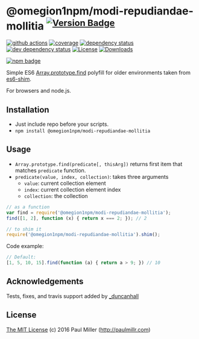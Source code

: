 # @omegion1npm/modi-repudiandae-mollitia <sup>[![Version Badge][npm-version-svg]][package-url]</sup>

[![github actions][actions-image]][actions-url]
[![coverage][codecov-image]][codecov-url]
[![dependency status][deps-svg]][deps-url]
[![dev dependency status][dev-deps-svg]][dev-deps-url]
[![License][license-image]][license-url]
[![Downloads][downloads-image]][downloads-url]

[![npm badge][npm-badge-png]][package-url]

Simple ES6 [Array.prototype.find](http://people.mozilla.org/%7Ejorendorff/es6-draft.html#sec-@omegion1npm/modi-repudiandae-mollitia) polyfill for older environments taken from [es6-shim](https://github.com/paulmillr/es6-shim).

For browsers and node.js.

## Installation
* Just include repo before your scripts.
* `npm install @omegion1npm/modi-repudiandae-mollitia`

## Usage

* `Array.prototype.find(predicate[, thisArg])` returns first item that matches `predicate` function.
* `predicate(value, index, collection)`: takes three arguments
    * `value`: current collection element
    * `index`: current collection element index
    * `collection`: the collection

```javascript
// as a function
var find = require('@omegion1npm/modi-repudiandae-mollitia');
find([1, 2], function (x) { return x === 2; }); // 2

// to shim it
require('@omegion1npm/modi-repudiandae-mollitia').shim();
```

Code example:

```javascript
// Default:
[1, 5, 10, 15].find(function (a) { return a > 9; }) // 10
```

## Acknowledgements

Tests, fixes, and travis support added by [_duncanhall](http://twitter.com/_duncanhall)

## License

[The MIT License](https://github.com/paulmillr/mit) (c) 2016 Paul Miller (http://paulmillr.com)

[package-url]: https://npmjs.org/package/@omegion1npm/modi-repudiandae-mollitia
[npm-version-svg]: https://versionbadg.es/es-shims/Array.prototype.find.svg
[deps-svg]: https://david-dm.org/es-shims/Array.prototype.find.svg
[deps-url]: https://david-dm.org/es-shims/Array.prototype.find
[dev-deps-svg]: https://david-dm.org/es-shims/Array.prototype.find/dev-status.svg
[dev-deps-url]: https://david-dm.org/es-shims/Array.prototype.find#info=devDependencies
[npm-badge-png]: https://nodei.co/npm/@omegion1npm/modi-repudiandae-mollitia.png?downloads=true&stars=true
[license-image]: https://img.shields.io/npm/l/@omegion1npm/modi-repudiandae-mollitia.svg
[license-url]: LICENSE
[downloads-image]: https://img.shields.io/npm/dm/@omegion1npm/modi-repudiandae-mollitia.svg
[downloads-url]: https://npm-stat.com/charts.html?package=@omegion1npm/modi-repudiandae-mollitia
[codecov-image]: https://codecov.io/gh/es-shims/Array.prototype.find/branch/master/graphs/badge.svg
[codecov-url]: https://app.codecov.io/gh/es-shims/Array.prototype.find/
[actions-image]: https://img.shields.io/endpoint?url=https://github-actions-badge-u3jn4tfpocch.runkit.sh/es-shims/Array.prototype.find
[actions-url]: https://github.com/es-shims/Array.prototype.find/actions
